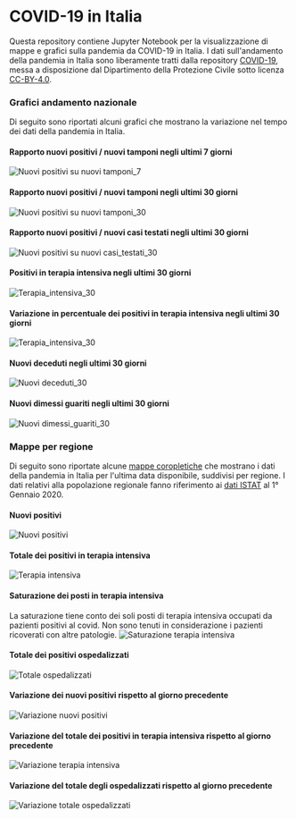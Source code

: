 # COVID-19 in Italia
Questa repository contiene Jupyter Notebook per la visualizzazione di mappe e grafici sulla pandemia da COVID-19 in Italia.
I dati sull'andamento della pandemia in Italia sono liberamente tratti dalla repository [COVID-19](https://github.com/pcm-dpc/COVID-19), messa a disposizione dal Dipartimento della Protezione Civile sotto licenza [CC-BY-4.0](https://creativecommons.org/licenses/by/4.0/deed.it).

### Grafici andamento nazionale

Di seguito sono riportati alcuni grafici che mostrano la variazione nel tempo dei dati della pandemia in Italia.

#### Rapporto nuovi positivi / nuovi tamponi negli ultimi 7 giorni
![Nuovi positivi su nuovi tamponi_7](/data/imgs/nuovi_positivi_su_nuovi_tamponi_n_7.png)

#### Rapporto nuovi positivi / nuovi tamponi negli ultimi 30 giorni
![Nuovi positivi su nuovi tamponi_30](/data/imgs/nuovi_positivi_su_nuovi_tamponi_n_30.png)

#### Rapporto nuovi positivi / nuovi casi testati negli ultimi 30 giorni
![Nuovi positivi su nuovi casi_testati_30](/data/imgs/nuovi_positivi_su_nuovi_casi_testati_n_30.png)

#### Positivi in terapia intensiva negli ultimi 30 giorni
![Terapia_intensiva_30](/data/imgs/terapia_intensiva_n_30.png)

#### Variazione in percentuale dei positivi in terapia intensiva negli ultimi 30 giorni
![Terapia_intensiva_30](/data/imgs/variazione_terapia_intensiva_perc_n_30.png)

#### Nuovi deceduti negli ultimi 30 giorni
![Nuovi deceduti_30](/data/imgs/nuovi_deceduti_n_30.png)

#### Nuovi dimessi guariti negli ultimi 30 giorni
![Nuovi dimessi_guariti_30](/data/imgs/nuovi_dimessi_guariti_n_30.png)

### Mappe per regione

Di seguito sono riportate alcune [mappe coropletiche](https://it.wikipedia.org/wiki/Mappa_coropletica) che mostrano i dati della pandemia in Italia per l'ultima data disponibile, suddivisi per regione. I dati relativi alla popolazione regionale fanno riferimento ai [dati ISTAT](http://demo.istat.it/pop2020/index3.html) al 1° Gennaio 2020.

#### Nuovi positivi
![Nuovi positivi](/data/imgs/nuovi_positivi.png)

#### Totale dei positivi in terapia intensiva
![Terapia intensiva](/data/imgs/terapia_intensiva.png)

#### Saturazione dei posti in terapia intensiva
La saturazione tiene conto dei soli posti di terapia intensiva occupati da pazienti positivi al covid. Non sono tenuti in considerazione i pazienti ricoverati con altre patologie.
![Saturazione terapia intensiva](/data/imgs/saturazione_terapia_intensiva.png)

#### Totale dei positivi ospedalizzati
![Totale ospedalizzati](/data/imgs/totale_ospedalizzati.png)

#### Variazione dei nuovi positivi rispetto al giorno precedente
![Variazione nuovi positivi](/data/imgs/variazione_nuovi_positivi.png)

#### Variazione del totale dei positivi in terapia intensiva rispetto al giorno precedente
![Variazione terapia intensiva](/data/imgs/variazione_terapia_intensiva.png)

#### Variazione del totale degli ospedalizzati rispetto al giorno precedente
![Variazione totale ospedalizzati](/data/imgs/variazione_totale_ospedalizzati.png)

<!-- #### Nuovi positivi in rapporto ai nuovi tamponi
![Nuovi positivi su nuovi tamponi](/data/imgs/nuovi_positivi_su_nuovi_tamponi.png)

#### Nuovi positivi in rapporto alla popolazione
![Nuovi positivi su popolazione](/data/imgs/nuovi_positivi_su_popolazione.png)

#### Totale dei casi positivi in rapporto alla popolazione
![Totale casi su popolazione](/data/imgs/totale_casi_su_popolazione.png)-->